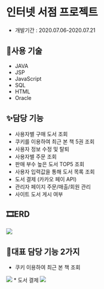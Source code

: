 # 인터넷 서점 프로젝트
- 개발기간 : 2020.07.06-2020.07.21
## 🎉사용 기술 
* JAVA
* JSP
* JavaScript
* SQL
* HTML
* Oracle
## ✨담당 기능
* 사용자별 구매 도서 조회
* 쿠키를 이용하여 최근 본 책 5권 조회
* 사용자 정보 수정 및 탈퇴
* 사용자별 주문 조회
* 판매 부수 높은 도서 TOP5 조회
* 사용자 입력값을 통해 도서 목록 조회
* 도서 결제 (카카오 페이 API)
* 관리자 페이지 주문/매출/회원 관리
* 사이트 도서 게시 여부
## 🎞ERD
<img src ="https://user-images.githubusercontent.com/61791986/89006054-d39ef880-d340-11ea-8636-9a40d32dd553.PNG">
</img>

## 🥇대표 담당 기능 2가지
* 쿠키 이용하여 최근 본 책 조회
<img src ="https://user-images.githubusercontent.com/61791986/101280842-c0c89300-380e-11eb-9679-7edcefc87eab.png">
</img>
* 도서 결제
<img src ="https://user-images.githubusercontent.com/61791986/101280845-d1790900-380e-11eb-9f60-c9968910e873.png" >
</img>
